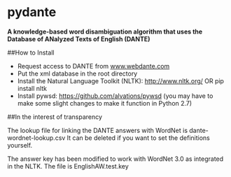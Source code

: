 pydante
=======

**A knowledge-based word disambiguation algorithm that uses the Database of ANalyzed Texts of English (DANTE)**

##How to Install

 - Request access to DANTE from www.webdante.com
 - Put the xml database in the root directory
 - Install the Natural Language Toolkit (NLTK): http://www.nltk.org/ OR pip install nltk
 - Install pywsd: https://github.com/alvations/pywsd (you may have to make some slight changes to make it function in Python 2.7)

##In the interest of transparency

The lookup file for linking the DANTE answers with WordNet is dante-wordnet-lookup.csv
It can be deleted if you want to set the definitions yourself.

The answer key has been modified to work with WordNet 3.0 as integrated in the NLTK. The file is EnglishAW.test.key
